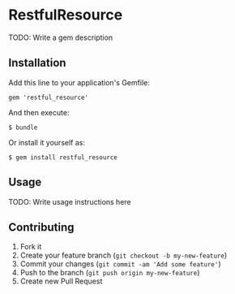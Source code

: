 # RestfulResource

TODO: Write a gem description

## Installation

Add this line to your application's Gemfile:

    gem 'restful_resource'

And then execute:

    $ bundle

Or install it yourself as:

    $ gem install restful_resource

## Usage

TODO: Write usage instructions here

## Contributing

1. Fork it
2. Create your feature branch (`git checkout -b my-new-feature`)
3. Commit your changes (`git commit -am 'Add some feature'`)
4. Push to the branch (`git push origin my-new-feature`)
5. Create new Pull Request
